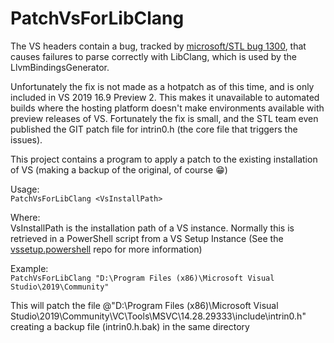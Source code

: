 ﻿# PatchVsForLibClang
The VS headers contain a bug, tracked by [microsoft/STL bug 1300](https://github.com/microsoft/STL/issues/1300),
that causes failures to parse correctly with LibClang, which is used by the LlvmBindingsGenerator.

Unfortunately the fix is not made as a hotpatch as of this time, and is only included in
VS 2019 16.9 Preview 2. This makes it unavailable to automated builds where the hosting platform
doesn't make environments available with preview releases of VS. Fortunately the fix is small,
and the STL team even published the GIT patch file for intrin0.h (the core file that triggers
the issues).

This project contains a program to apply a patch to the existing installation of VS (making a
 backup of the original, of course :grin:)

Usage:  
`PatchVsForLibClang <VsInstallPath>`

Where:  
VsInstallPath is the installation path of a VS instance. Normally this is retrieved in a PowerShell
script from a VS Setup Instance (See the [vssetup.powershell](https://github.com/Microsoft/vssetup.powershell)
repo for more information)

Example:  
`PatchVsForLibClang "D:\Program Files (x86)\Microsoft Visual Studio\2019\Community"`

This will patch the file @"D:\Program Files (x86)\Microsoft Visual Studio\2019\Community\VC\Tools\MSVC\14.28.29333\include\intrin0.h"
creating a backup file (intrin0.h.bak) in the same directory